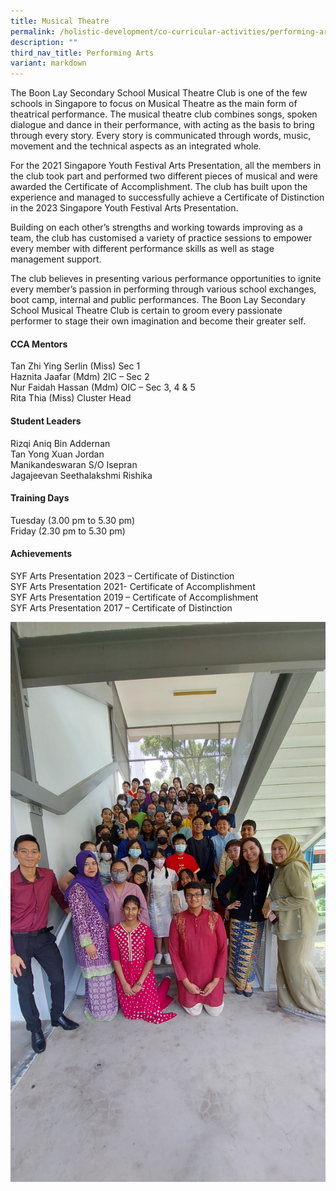 ```yaml
---
title: Musical Theatre
permalink: /holistic-development/co-curricular-activities/performing-arts/musical-theatre/
description: ""
third_nav_title: Performing Arts
variant: markdown
---
```

The Boon Lay Secondary School Musical Theatre Club is one of the few schools in Singapore to focus on Musical Theatre as the main form of theatrical performance. The musical theatre club combines songs, spoken dialogue and dance in their performance, with acting as the basis to bring through every story. Every story is communicated through words, music, movement and the technical aspects as an integrated whole.

For the 2021 Singapore Youth Festival Arts Presentation, all the members in the club took part and performed two different pieces of musical and were awarded the Certificate of Accomplishment. The club has built upon the experience and managed to successfully achieve a Certificate of Distinction in the 2023 Singapore Youth Festival Arts Presentation.&nbsp;

Building on each other’s strengths and working towards improving as a team, the club has customised a variety of practice sessions to empower every member with different performance skills as well as stage management support.

The club believes in presenting various performance opportunities to ignite every member’s passion in performing through various school exchanges, boot camp, internal and public performances. The Boon Lay Secondary School Musical Theatre Club is certain to groom every passionate performer to stage their own imagination and become their greater self.


#### **CCA Mentors**
Tan Zhi Ying Serlin (Miss) Sec 1&nbsp;<br>
Haznita Jaafar (Mdm) 2IC – Sec 2<br>
Nur Faidah Hassan (Mdm) OIC – Sec 3, 4 &amp; 5<br>
Rita Thia (Miss) Cluster Head<br>

 
#### Student Leaders
Rizqi Aniq Bin Addernan<br>
Tan Yong Xuan Jordan<br>
Manikandeswaran S/O Isepran<br>
Jagajeevan Seethalakshmi Rishika


#### Training Days
Tuesday (3.00 pm to 5.30 pm)<br>
Friday (2.30 pm to 5.30 pm)

#### Achievements
SYF Arts Presentation 2023 – Certificate of Distinction<br>
SYF Arts Presentation 2021- Certificate of Accomplishment<br>
SYF Arts Presentation 2019 – Certificate of Accomplishment<br>
SYF Arts Presentation 2017 – Certificate of Distinction

![](/images/Musical_Theatre1.jpg)